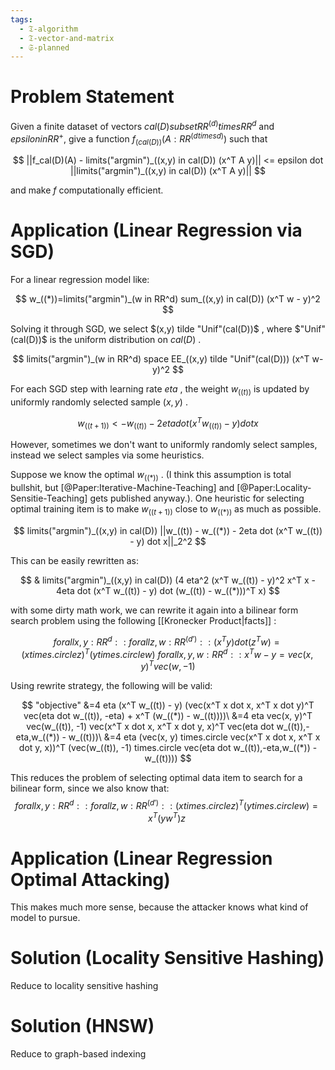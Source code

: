 ```yaml
---
tags:
  - 𝔗-algorithm
  - 𝔗-vector-and-matrix
  - 𝔖-planned
---
```

# Problem Statement

Given a finite dataset of vectors $cal(D) subset RR^(d) times RR^d$ and $epsilon in RR^+$, give a function $f_(cal(D))(A: RR^(d times d))$ such that

$$
||f_cal(D)(A) - limits("argmin")_((x,y) in cal(D)) (x^T A y)|| <= epsilon dot ||limits("argmin")_((x,y) in cal(D)) (x^T A y)||
$$

and make $f$ computationally efficient. 

# Application (Linear Regression via SGD)

For a linear regression model like: 

$$
w_((*))=limits("argmin")_(w in RR^d) sum_((x,y) in cal(D)) (x^T w - y)^2
$$

Solving it through SGD, we select $(x,y) tilde "Unif"(cal(D))$ , where $"Unif"(cal(D))$ is the uniform distribution on $cal(D)$ . 

$$
limits("argmin")_(w in RR^d) space EE_((x,y) tilde "Unif"(cal(D))) (x^T w- y)^2
$$

For each SGD step with learning rate $eta$ , the weight $w_((t))$ is updated by uniformly randomly selected sample $(x, y)$ . 

$$
w_((t+1)) <- w_((t)) - 2eta dot (x^T w_((t)) - y) dot x
$$

However, sometimes we don't want to uniformly randomly select samples, instead we select samples via some heuristics. 

Suppose we know the optimal $w_((*))$ . (I think this assumption is total bullshit, but [@Paper:Iterative-Machine-Teaching] and [@Paper:Locality-Sensitie-Teaching] gets published anyway.). One heuristic for selecting optimal training item is to make $w_((t+1))$ close to $w_((*))$ as much as possible. 

$$
limits("argmin")_((x,y) in cal(D)) ||w_((t)) - w_((*)) - 2eta dot (x^T w_((t)) - y) dot x||_2^2
$$

This can be easily rewritten as: 

$$
& limits("argmin")_((x,y) in cal(D)) (4 eta^2 (x^T w_((t)) - y)^2 x^T x - 4eta dot (x^T w_((t)) - y) dot (w_((t)) - w_((*)))^T x)
$$

with some dirty math work, we can rewrite it again into a bilinear form search problem using the following [[Kronecker Product|facts]] : 

$$
forall {x,y:RR^d} :: forall {z,w:RR^(d')} :: (x^T y) dot (z^T w) = (x times.circle z)^T (y times.circle w)\
forall {x,y,w:RR^d} :: x^T w - y = vec(x, y)^T vec(w, -1)
$$

Using rewrite strategy, the following will be valid: 

$$
"objective"
&=4 eta  (x^T w_((t)) - y) (vec(x^T x dot x, x^T x dot y)^T vec(eta dot w_((t)), -eta) + x^T (w_((*)) - w_((t))))\
&=4 eta vec(x, y)^T vec(w_((t)), -1) vec(x^T x dot x, x^T x dot y, x)^T vec(eta dot w_((t)),-eta,w_((*)) - w_((t)))\
&=4 eta (vec(x, y) times.circle vec(x^T x dot x, x^T x dot y, x))^T (vec(w_((t)), -1) times.circle vec(eta dot w_((t)),-eta,w_((*)) - w_((t))))
$$

This reduces the problem of selecting optimal data item to search for a bilinear form, since we also know that: 
$$
forall {x,y:RR^d} :: forall {z,w:RR^(d')} :: (x times.circle z)^T (y times.circle w) = x^T (y w^T) z\
$$

# Application (Linear Regression Optimal Attacking)

This makes much more sense, because the attacker knows what kind of model to pursue. 

# Solution (Locality Sensitive Hashing)

Reduce to locality sensitive hashing

# Solution (HNSW)

Reduce to graph-based indexing

